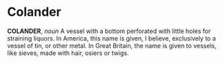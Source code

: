 # Colander

**COLANDER**, _noun_ A vessel with a bottom perforated with little holes for straining liquors. In America, this name is given, I believe, exclusively to a vessel of tin, or other metal. In Great Britain, the name is given to vessels, like sieves, made with hair, osiers or twigs.